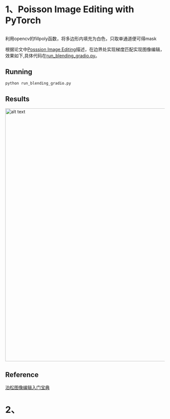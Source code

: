 # 1、Poisson Image Editing with PyTorch
## 
利用opencv的fillpoly函数，将多边形内填充为白色，只取单通道便可得mask

根据论文中[Posssion Image Editing](./Poission%20Image%20Editing/Poisson%20Image%20Editing.pdf)描述，在边界处实现梯度匹配实现图像编辑，效果如下,具体代码在[run_blending_gradio.py](./Poission%20Image%20Editing/run_blending_gradio.py)。
## Running
    python run_blending_gradio.py

## Results
<img src="./Poission Image Editing/assignment2_1.gif/" alt="alt text" width="800">

## Reference
[泊松图像编辑入门宝典](https://buptjz.github.io/2014/03/17/poissonImageEditing)


# 2、
